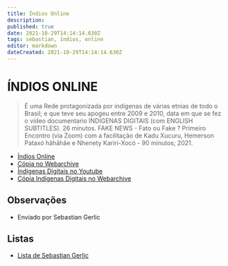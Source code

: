 ```yaml
---
title: Índios Online
description: 
published: true
date: 2021-10-29T14:14:14.630Z
tags: sebastian, índios, online
editor: markdown
dateCreated: 2021-10-29T14:14:14.630Z
---
```


# ÍNDIOS ONLINE
> É uma Rede protagonizada por indígenas de várias etnias de todo o Brasil; e que teve seu apogeu entre 2009 e 2010, data em que se fez o vídeo documentario INDIGENAS DIGITAIS (com ENGLISH SUBTITLES). 26 minutos.
FAKE NEWS - Fato ou Fake ? Primeiro Encontro (via Zoom) com a facilitação de Kadu Xucuru, Hemerson Pataxó hãhãhãe e Nhenety Kariri-Xocó - 90 minutos; 2021.
- [Índios Online](http://www.indiosonline.net/)
- [Cópia no Webarchive](https://web.archive.org/web/20210921075029/http://www.indiosonline.net/)
- [Índigenas Digitais no Youtube](https://www.youtube.com/watch?v=T2I7ovB6E7k)
- [Cópia Indígenas Digitais no Webarchive](https://web.archive.org/web/20210726010047/https://www.youtube.com/watch?v=T2I7ovB6E7k)

## Observações

- Enviado por Sebastian Gerlic

## Listas

 - [Lista de Sebastian Gerlic](/listas/sebastian-gerlic)